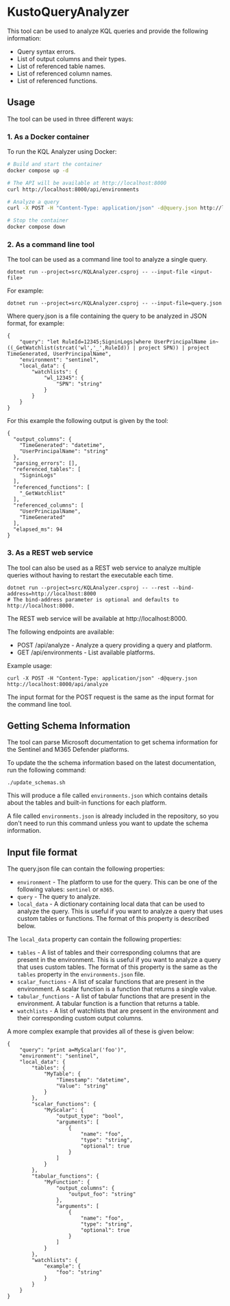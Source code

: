 # KustoQueryAnalyzer

This tool can be used to analyze KQL queries and provide the following information:
* Query syntax errors.
* List of output columns and their types.
* List of referenced table names.
* List of referenced column names.
* List of referenced functions.

## Usage

The tool can be used in three different ways:

### 1. As a Docker container

To run the KQL Analyzer using Docker:

```bash
# Build and start the container
docker compose up -d

# The API will be available at http://localhost:8000
curl http://localhost:8000/api/environments

# Analyze a query
curl -X POST -H "Content-Type: application/json" -d@query.json http://localhost:8000/api/analyze

# Stop the container
docker compose down
```

### 2. As a command line tool

The tool can be used as a command line tool to analyze a single query.

```
dotnet run --project=src/KQLAnalyzer.csproj -- --input-file <input-file>
```

For example:
```
dotnet run --project=src/KQLAnalyzer.csproj -- --input-file=query.json
```

Where query.json is a file containing the query to be analyzed in JSON format, for example:
```
{
    "query": "let RuleId=12345;SigninLogs|where UserPrincipalName in~ ((_GetWatchlist(strcat('wl','_',RuleId)) | project SPN)) | project TimeGenerated, UserPrincipalName",
    "environment": "sentinel",
    "local_data": {
        "watchlists": {
            "wl_12345": {
                "SPN": "string"
            }
        }
    }
}
```

For this example the following output is given by the tool:
```
{
  "output_columns": {
    "TimeGenerated": "datetime",
    "UserPrincipalName": "string"
  },
  "parsing_errors": [],
  "referenced_tables": [
    "SigninLogs"
  ],
  "referenced_functions": [
    "_GetWatchlist"
  ],
  "referenced_columns": [
    "UserPrincipalName",
    "TimeGenerated"
  ],
  "elapsed_ms": 94
}
```

### 3. As a REST web service

The tool can also be used as a REST web service to analyze multiple queries without having to restart the executable each time.

```
dotnet run --project=src/KQLAnalyzer.csproj -- --rest --bind-address=http://localhost:8000
# The bind-address parameter is optional and defaults to http://localhost:8000.
```

The REST web service will be available at http://localhost:8000.

The following endpoints are available:
* POST /api/analyze - Analyze a query providing a query and platform.
* GET  /api/environments - List available platforms.

Example usage:
```
curl -X POST -H "Content-Type: application/json" -d@query.json http://localhost:8000/api/analyze
```

The input format for the POST request is the same as the input format for the command line tool.

## Getting Schema Information

The tool can parse Microsoft documentation to get schema information for the Sentinel and M365 Defender platforms.

To update the the schema information based on the latest documentation, run the following command:
```
./update_schemas.sh
```

This will produce a file called `environments.json` which contains details about the tables and built-in functions for each platform.

A file called `environments.json` is already included in the repository, so you don't need to run this command unless you want to update the schema information.

## Input file format

The query.json file can contain the following properties:
* `environment` - The platform to use for the query. This can be one of the following values: `sentinel` or `m365`.
* `query` - The query to analyze.
* `local_data` - A dictionary containing local data that can be used to analyze the query. This is useful if you want to analyze a query that uses custom tables or functions. The format of this property is described below.

The `local_data` property can contain the following properties:
* `tables` - A list of tables and their corresponding columns that are present in the environment. This is useful if you want to analyze a query that uses custom tables. The format of this property is the same as the `tables` property in the `environments.json` file.
* `scalar_functions` - A list of scalar functions that are present in the environment. A scalar function is a function that returns a single value.
* `tabular_functions` - A list of tabular functions that are present in the environment. A tabular function is a function that returns a table.
* `watchlists` - A list of watchlists that are present in the environment and their corresponding custom output columns.

A more complex example that provides all of these is given below:
```
{
    "query": "print a=MyScalar('foo')",
    "environment": "sentinel",
    "local_data": {
        "tables": {
            "MyTable": {
                "Timestamp": "datetime",
                "Value": "string"
            }
        },
        "scalar_functions": {
            "MyScalar": {
                "output_type": "bool",
                "arguments": [
                    {
                        "name": "foo",
                        "type": "string",
                        "optional": true
                    }
                ]
            }
        },
        "tabular_functions": {
            "MyFunction": {
                "output_columns": {
                    "output_foo": "string"
                },
                "arguments": [
                    {
                        "name": "foo",
                        "type": "string",
                        "optional": true
                    }
                ]
            }
        },
        "watchlists": {
            "example": {
                "foo": "string"
            }
        }
    }
}
```
